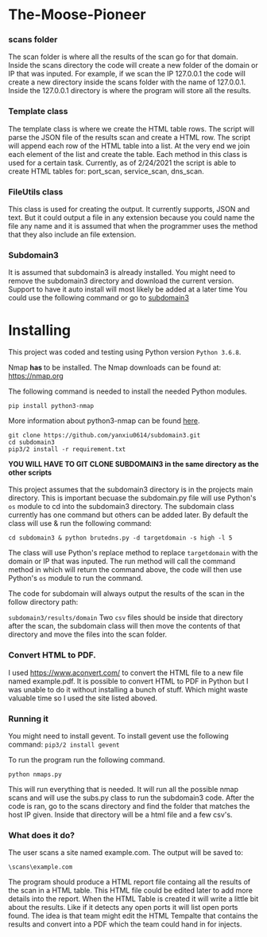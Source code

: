 # The-Moose-Pioneer



### scans folder

The scan folder is where all the results of the scan go for that domain. Inside the scans directory the code will create a new folder of the domain or IP that was inputed. For example, if we scan the IP 127.0.0.1 the code will create a new directory inside the scans folder with the name of 127.0.0.1. Inside the  127.0.0.1 directory is where the program will store all the results.


### Template class
The template class is where we create the HTML table rows. The script will parse the JSON file of the results scan and create a HTML row. The script will append each row of the HTML table into a list. At the very end we join each element of the list and create the table. Each method in this class is used for a certain task. Currently, as of 2/24/2021 the script is able to create HTML tables for:
port_scan, service_scan, dns_scan. 


### FileUtils class
This class is used for creating the output. It currently supports, JSON and text. But it could output a file in any extension because you could name the file any name and it is assumed that when the programmer uses the method that they also include an file extension. 


### Subdomain3

It is assumed that subdomain3 is already installed. You might need to remove the subdomain3 directory and download the current version.  Support to have it auto install will most likely be added at a later time
You could use the following command or go to <a href="https://github.com/yanxiu0614/subdomain3">subdomain3</a>

# Installing

This project was coded and testing using Python version ```Python 3.6.8```.

Nmap <b>has </b> to be installed. The Nmap downloads can be found at: <a href="https://nmap.org/download.html">https://nmap.org</a>

The following command is needed to install the needed Python modules.
```
pip install python3-nmap
```

More information about python3-nmap can be found <a href="https://github.com/nmmapper/python3-nmap"> here</a>.


```
git clone https://github.com/yanxiu0614/subdomain3.git
cd subdomain3
pip3/2 install -r requirement.txt
```
<b> YOU WILL HAVE TO GIT CLONE SUBDOMAIN3 in the same directory as the other scripts</b><br><br>
This project assumes that the subdomain3 directory is in the projects main directory. This is important becuase the subdomain.py file will use Python's ```os``` module to cd into the subdomain3 directory. The subdomain class currently has one command but others can be added later. By default the class will use & run the following command:

```
cd subdomain3 & python brutedns.py -d targetdomain -s high -l 5
```
The class will use Python's replace method to replace ```targetdomain``` with the domain or IP that was inputed.  The run method will call the command method in which will return the command above, the code will then use Python's ```os``` module to run the command. 

The code for subdomain will always output the results of the scan in the follow directory path:

```subdomain3/results/domain```
Two ```csv``` files should be inside that directory after the scan, the subdomain class will then move the contents of that directory and move the files into the scan folder. 


### Convert HTML to PDF. 
I used https://www.aconvert.com/ to convert the HTML file to a new file named example.pdf. It is possible to convert HTML to 
PDF in Python but I was unable to do it without installing a bunch of stuff. Which might waste valuable time so I used the site listed aboved. 



### Running it
You might need to install gevent. To install gevent use the following command:
```pip3/2 install gevent```

To run the program run the following command.
```
python nmaps.py
```
This will run everything that is needed. It will run all the possible nmap scans and will use the subs.py class to run the subdomain3 code. After the code is ran, go to the scans directory and find the folder that matches the host IP given. Inside that directory will be a html file and a few csv's.

### What does it do?

The user scans a site named example.com. The output will be saved to:
```
\scans\example.com
```

The program should produce a HTML report file containg all the results of the scan in a HTML table. This HTML file could be edited later to add more details into the report. When the HTML Table is created it will write a little bit about the results. Like if it detects any open ports it will list open ports found. The idea is that team might edit the HTML Tempalte that contains the results and convert into a PDF which the team could hand in for injects. 